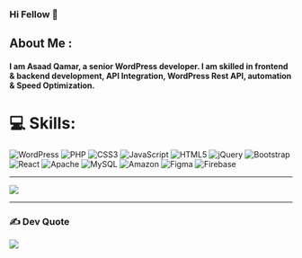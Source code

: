 ### Hi Fellow 👋

## About Me :
#### I am Asaad Qamar, a senior WordPress developer. I am skilled in frontend & backend development, API Integration, WordPress Rest API, automation & Speed Optimization.

# 💻 Skills:
![WordPress](https://img.shields.io/badge/Wordpress-%23404d59.svg?style=for-the-badge&logo=wordpress&logoColor=white)
![PHP](https://img.shields.io/badge/php-%23777BB4.svg?style=for-the-badge&logo=php&logoColor=white) 
![CSS3](https://img.shields.io/badge/css3-%231572B6.svg?style=for-the-badge&logo=css3&logoColor=white) 
![JavaScript](https://img.shields.io/badge/javascript-%23323330.svg?style=for-the-badge&logo=javascript&logoColor=%23F7DF1E) 
![HTML5](https://img.shields.io/badge/html5-%23E34F26.svg?style=for-the-badge&logo=html5&logoColor=white) 
![jQuery](https://img.shields.io/badge/jquery-%230769AD.svg?style=for-the-badge&logo=jquery&logoColor=white) 
![Bootstrap](https://img.shields.io/badge/Bootstrap-7510EF.svg?logo=Bootstrap&logoColor=white) 
![React](https://img.shields.io/badge/react-%2320232a.svg?style=for-the-badge&logo=react&logoColor=%2361DAFB)
![Apache](https://img.shields.io/badge/apache-%23D42029.svg?style=for-the-badge&logo=apache&logoColor=white) 
![MySQL](https://img.shields.io/badge/mysql-%2300f.svg?style=for-the-badge&logo=mysql&logoColor=white) 
![Amazon](https://skillicons.dev/icons?i=aws)
![Figma](https://skillicons.dev/icons?i=figma)
![Firebase](https://skillicons.dev/icons?i=firebase)

---
[![](https://visitcount.itsvg.in/api?id=awansaif&icon=0&color=0)](https://visitcount.itsvg.in)

---

### ✍️ Dev Quote
![](https://quotes-github-readme.vercel.app/api?type=horizontal&theme=radical)
